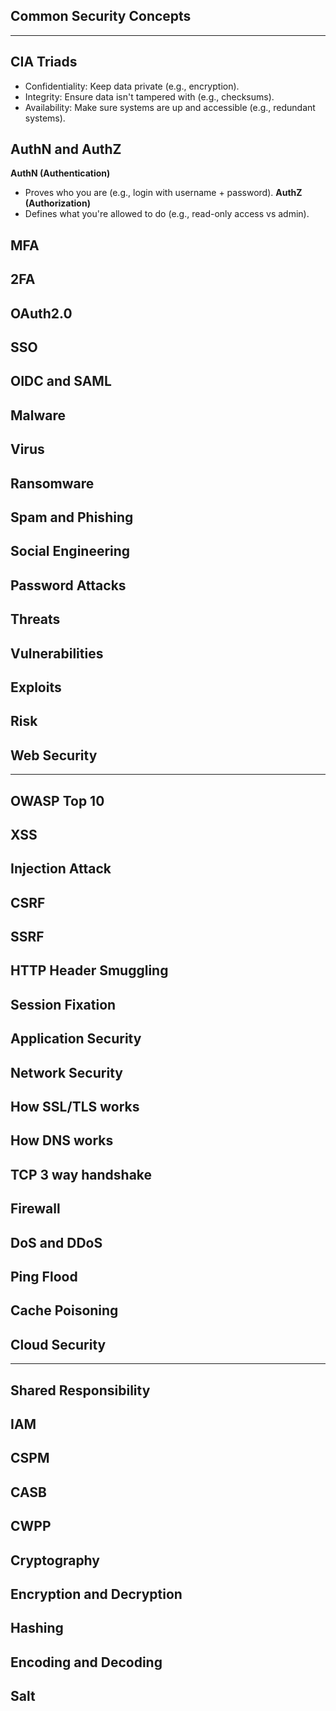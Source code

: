 ## Common Security Concepts

---

## CIA Triads
- Confidentiality: Keep data private (e.g., encryption).
- Integrity: Ensure data isn't tampered with (e.g., checksums).
- Availability: Make sure systems are up and accessible (e.g., redundant systems).
## AuthN and AuthZ
**AuthN (Authentication)**
- Proves who you are (e.g., login with username + password).
**AuthZ (Authorization)**
- Defines what you're allowed to do (e.g., read-only access vs admin).
## MFA
## 2FA
## OAuth2.0
## SSO
## OIDC and SAML
## Malware
## Virus
## Ransomware
## Spam and Phishing
## Social Engineering
## Password Attacks
## Threats
## Vulnerabilities
## Exploits
## Risk

## Web Security

---

## OWASP Top 10
## XSS
## Injection Attack
## CSRF
## SSRF
## HTTP Header Smuggling
## Session Fixation
## Application Security
## Network Security
## How SSL/TLS works
## How DNS works
## TCP 3 way handshake
## Firewall
## DoS and DDoS
## Ping Flood
## Cache Poisoning

## Cloud Security

---

## Shared Responsibility
## IAM
## CSPM
## CASB
## CWPP
## Cryptography
## Encryption and Decryption
## Hashing
## Encoding and Decoding
## Salt
